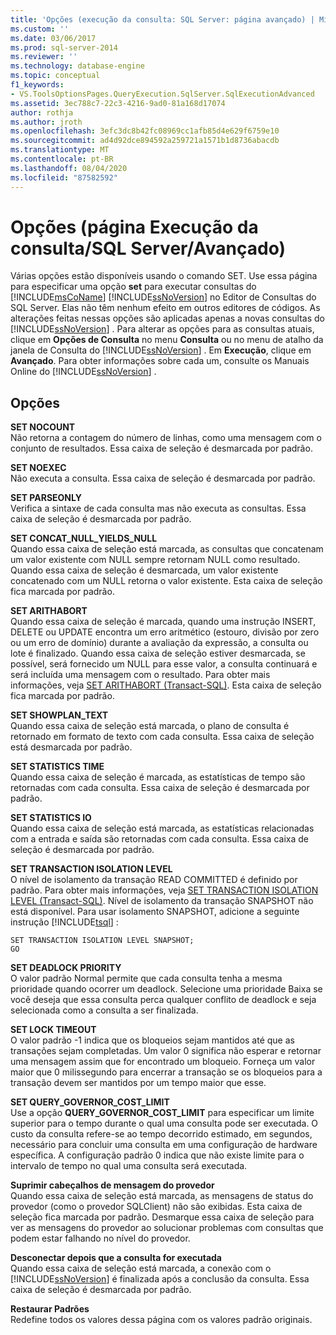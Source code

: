 ```yaml
---
title: 'Opções (execução da consulta: SQL Server: página avançado) | Microsoft Docs'
ms.custom: ''
ms.date: 03/06/2017
ms.prod: sql-server-2014
ms.reviewer: ''
ms.technology: database-engine
ms.topic: conceptual
f1_keywords:
- VS.ToolsOptionsPages.QueryExecution.SqlServer.SqlExecutionAdvanced
ms.assetid: 3ec788c7-22c3-4216-9ad0-81a168d17074
author: rothja
ms.author: jroth
ms.openlocfilehash: 3efc3dc8b42fc08969cc1afb85d4e629f6759e10
ms.sourcegitcommit: ad4d92dce894592a259721a1571b1d8736abacdb
ms.translationtype: MT
ms.contentlocale: pt-BR
ms.lasthandoff: 08/04/2020
ms.locfileid: "87582592"
---
```

# <a name="options-query-executionsql-serveradvanced-page"></a>Opções (página Execução da consulta/SQL Server/Avançado)
  Várias opções estão disponíveis usando o comando SET. Use essa página para especificar uma opção **set** para executar consultas do [!INCLUDE[msCoName](../includes/msconame-md.md)] [!INCLUDE[ssNoVersion](../includes/ssnoversion-md.md)] no Editor de Consultas do SQL Server. Elas não têm nenhum efeito em outros editores de códigos. As alterações feitas nessas opções são aplicadas apenas a novas consultas do [!INCLUDE[ssNoVersion](../includes/ssnoversion-md.md)] . Para alterar as opções para as consultas atuais, clique em **Opções de Consulta** no menu **Consulta** ou no menu de atalho da janela de Consulta do [!INCLUDE[ssNoVersion](../includes/ssnoversion-md.md)] . Em **Execução**, clique em **Avançado**. Para obter informações sobre cada um, consulte os Manuais Online do [!INCLUDE[ssNoVersion](../includes/ssnoversion-md.md)] .  
  
## <a name="options"></a>Opções  
 **SET NOCOUNT**  
 Não retorna a contagem do número de linhas, como uma mensagem com o conjunto de resultados. Essa caixa de seleção é desmarcada por padrão.  
  
 **SET NOEXEC**  
 Não executa a consulta. Essa caixa de seleção é desmarcada por padrão.  
  
 **SET PARSEONLY**  
 Verifica a sintaxe de cada consulta mas não executa as consultas. Essa caixa de seleção é desmarcada por padrão.  
  
 **SET CONCAT_NULL_YIELDS_NULL**  
 Quando essa caixa de seleção está marcada, as consultas que concatenam um valor existente com NULL sempre retornam NULL como resultado. Quando essa caixa de seleção é desmarcada, um valor existente concatenado com um NULL retorna o valor existente. Esta caixa de seleção fica marcada por padrão.  
  
 **SET ARITHABORT**  
 Quando essa caixa de seleção é marcada, quando uma instrução INSERT, DELETE ou UPDATE encontra um erro aritmético (estouro, divisão por zero ou um erro de domínio) durante a avaliação da expressão, a consulta ou lote é finalizado. Quando essa caixa de seleção estiver desmarcada, se possível, será fornecido um NULL para esse valor, a consulta continuará e será incluída uma mensagem com o resultado. Para obter mais informações, veja [SET ARITHABORT &#40;Transact-SQL&#41;](/sql/t-sql/statements/set-arithabort-transact-sql). Esta caixa de seleção fica marcada por padrão.  
  
 **SET SHOWPLAN_TEXT**  
 Quando essa caixa de seleção está marcada, o plano de consulta é retornado em formato de texto com cada consulta. Essa caixa de seleção está desmarcada por padrão.  
  
 **SET STATISTICS TIME**  
 Quando essa caixa de seleção é marcada, as estatísticas de tempo são retornadas com cada consulta. Essa caixa de seleção é desmarcada por padrão.  
  
 **SET STATISTICS IO**  
 Quando essa caixa de seleção está marcada, as estatísticas relacionadas com a entrada e saída são retornadas com cada consulta. Essa caixa de seleção é desmarcada por padrão.  
  
 **SET TRANSACTION ISOLATION LEVEL**  
 O nível de isolamento da transação READ COMMITTED é definido por padrão. Para obter mais informações, veja [SET TRANSACTION ISOLATION LEVEL &#40;Transact-SQL&#41;](/sql/t-sql/statements/set-transaction-isolation-level-transact-sql). Nível de isolamento da transação SNAPSHOT não está disponível. Para usar isolamento SNAPSHOT, adicione a seguinte instrução [!INCLUDE[tsql](../includes/tsql-md.md)] :  
  
```  
SET TRANSACTION ISOLATION LEVEL SNAPSHOT;  
GO  
```  
  
 **SET DEADLOCK PRIORITY**  
 O valor padrão Normal permite que cada consulta tenha a mesma prioridade quando ocorrer um deadlock. Selecione uma prioridade Baixa se você deseja que essa consulta perca qualquer conflito de deadlock e seja selecionada como a consulta a ser finalizada.  
  
 **SET LOCK TIMEOUT**  
 O valor padrão -1 indica que os bloqueios sejam mantidos até que as transações sejam completadas. Um valor 0 significa não esperar e retornar uma mensagem assim que for encontrado um bloqueio. Forneça um valor maior que 0 milissegundo para encerrar a transação se os bloqueios para a transação devem ser mantidos por um tempo maior que esse.  
  
 **SET QUERY_GOVERNOR_COST_LIMIT**  
 Use a opção **QUERY_GOVERNOR_COST_LIMIT** para especificar um limite superior para o tempo durante o qual uma consulta pode ser executada. O custo da consulta refere-se ao tempo decorrido estimado, em segundos, necessário para concluir uma consulta em uma configuração de hardware específica. A configuração padrão 0 indica que não existe limite para o intervalo de tempo no qual uma consulta será executada.  
  
 **Suprimir cabeçalhos de mensagem do provedor**  
 Quando essa caixa de seleção está marcada, as mensagens de status do provedor (como o provedor SQLClient) não são exibidas. Esta caixa de seleção fica marcada por padrão. Desmarque essa caixa de seleção para ver as mensagens do provedor ao solucionar problemas com consultas que podem estar falhando no nível do provedor.  
  
 **Desconectar depois que a consulta for executada**  
 Quando essa caixa de seleção está marcada, a conexão com o [!INCLUDE[ssNoVersion](../includes/ssnoversion-md.md)] é finalizada após a conclusão da consulta. Essa caixa de seleção é desmarcada por padrão.  
  
 **Restaurar Padrões**  
 Redefine todos os valores dessa página com os valores padrão originais.  
  
  
